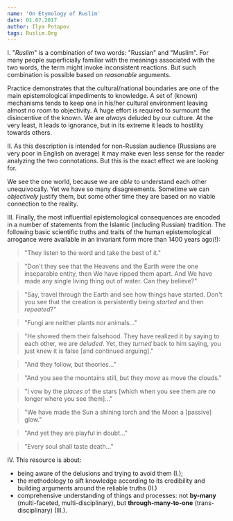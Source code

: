 ```yaml
---
name: 'On Etymology of Ruslim'
date: 01.07.2017
author: Ilya Potapov
tags: Ruslim.Org
---
```



I. "*Ruslim*" is a combination of two words: "Russian" and
"Muslim". For many people superficially familiar with the meanings
associated with the two words, the term might invoke inconsistent
reactions. But such combination is possible based on *reasonable*
arguments.

Practice demonstrates that the cultural/national boundaries are one of
the main epistemological impediments to knowledge. A set of (known)
mechanisms tends to keep one in his/her cultural environment leaving
almost no room to objectivity. A huge effort is required to surmount
the disincentive of the known. We are *always* deluded by our
culture. At the very least, it leads to ignorance, but in its extreme
it leads to hostility towards others.

II. As this description is intended for non-Russian audience (Russians
are very poor in English on average) it may make even less sense for
the reader analyzing the two connotations. But this is the exact
effect we are looking for.

We see the one world, because we are *able* to understand each other
unequivocally. Yet we have so many disagreements. Sometime we can
*objectively* justify them, but some other time they are based on no
viable connection to the reality.

III. Finally, the most influential epistemological consequences are
encoded in a number of statements from the Islamic (including Russian)
tradition. The following basic scientific truths and traits of the
human epistemological arrogance were available in an invariant form
more than 1400 years ago(!):

> "They listen to the word and take the best of it."

> "Don't they see that the Heavens and the Earth were the one
> inseparable entity, then We have ripped them apart. And We have made
> any single living thing out of water. Can they believe?"

> "Say, travel through the Earth and see how things have
> started. Don't you see that the creation is persistently being
> *started* and then *repeated*?"

> "Fungi are neither plants nor animals..."

> "He showed them their falsehood. They have realized it by saying to
>  each other, we are *deluded*. Yet, they *turned* back to him
>  saying, you just knew it is false [and continued arguing]."

> "And they follow, but theories..."

> "And you see the mountains still, but they *move* as move the
> clouds."

> "I vow by the *places* of the stars
> [which when you see them are no longer where you see them]..."

> "We have made the Sun a shining torch and the Moon a [passive] glow."

> "And yet they are playful in doubt..."

> "Every soul shall taste death..."

IV. This resource is about:

- being aware of the delusions and trying to avoid them (I.);
- the methodology to sift knowledge according to its credibility and
  building arguments around the reliable truths (II.)
- comprehensive understanding of things and processes: not **by-many**
  (multi-faceted, multi-disciplinary), but **through-many-to-one**
  (trans-disciplinary) (III.).

